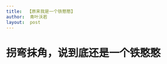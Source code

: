 ```yaml
---
title:  【原来我是一个铁憨憨】
author:  青叶沃若
layout:  post
---
```

# 拐弯抹角，说到底还是一个铁憨憨
 <img srt="http://img3.imgtn.bdimg.com/it/u=2729905561,869095862&fm=26&gp=0.jpg" width="400">
  
